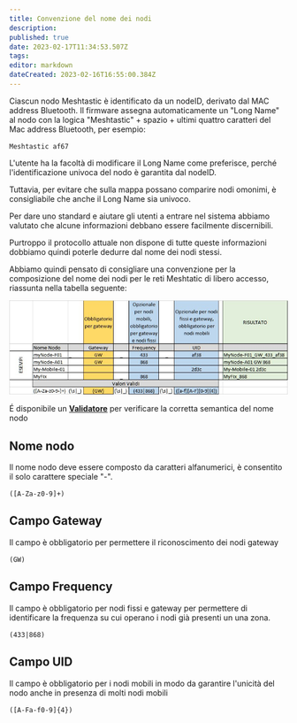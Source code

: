 ```yaml
---
title: Convenzione del nome dei nodi
description: 
published: true
date: 2023-02-17T11:34:53.507Z
tags: 
editor: markdown
dateCreated: 2023-02-16T16:55:00.384Z
---
```


Ciascun nodo Meshtastic è identificato da un nodeID, derivato dal MAC address Bluetooth. Il firmware assegna automaticamente un "Long Name" al nodo con la logica "Meshtastic" + spazio + ultimi quattro caratteri del Mac address Bluetooth, per esempio:
```regexp
Meshtastic af67
```
L'utente ha la facoltà di modificare il Long Name come preferisce, perché l'identificazione univoca del nodo è garantita dal nodeID.

Tuttavia, per evitare che sulla mappa possano comparire nodi omonimi, è consigliabile che anche il Long Name sia univoco.

Per dare uno standard e aiutare gli utenti a entrare nel sistema abbiamo valutato che alcune informazioni debbano essere facilmente discernibili.

Purtroppo il protocollo attuale non dispone di tutte queste informazioni dobbiamo quindi poterle dedurre dal nome dei nodi stessi.

Abbiamo quindi pensato di consigliare una convenzione per la composizione del nome dei nodi per le reti Meshtatic di libero accesso, riassunta nella tabella seguente:

![namingconvention.jpg](/namingconvention.jpg)

É disponibile un **[Validatore](https://map.loraitalia.it/?page=validator)** per verificare la corretta semantica del nome nodo

## Nome nodo
Il nome nodo deve essere composto da caratteri alfanumerici, è consentito il solo carattere speciale "-".

```regexp
([A-Za-z0-9]+)
```

## Campo Gateway
Il campo è obbligatorio per permettere il riconoscimento dei nodi gateway

```regexp
(GW)
```

## Campo Frequency
Il campo è obbligatorio per nodi fissi e gateway per permettere di identificare la frequenza su cui operano i nodi già presenti un una zona.

```regexp
(433|868)
```

## Campo UID
Il campo è obbligatorio per i nodi mobili in modo da garantire l'unicità del nodo anche in presenza di molti nodi mobili

```regexp
([A-Fa-f0-9]{4})
```